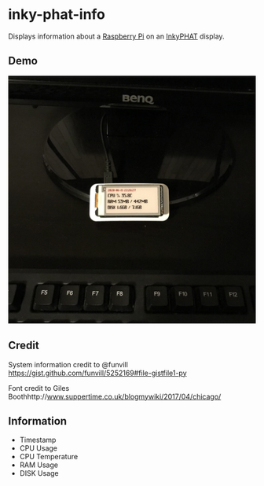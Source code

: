 # inky-phat-info
Displays information about a [Raspberry Pi](https://www.raspberrypi.org/) on an [InkyPHAT](https://shop.pimoroni.com/products/inky-phat?variant=12549254217811)
 display.
 
## Demo
![alt text](https://raw.githubusercontent.com/sayersauce/inky-phat-info/master/pi.jpg "InkyPHAT displaying information.")

## Credit
System information credit to @funvill https://gist.github.com/funvill/5252169#file-gistfile1-py

Font credit to Giles Boothhttp://www.suppertime.co.uk/blogmywiki/2017/04/chicago/

## Information
- Timestamp
- CPU Usage
- CPU Temperature
- RAM Usage
- DISK Usage
